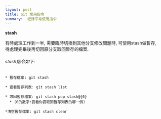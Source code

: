 ```yaml
---
layout: post
title: Git 常用指令
summary:  紀錄平常使用指令
---
```

**stash**

有時處理工作到一半, 需要臨時切換到其他分支修改問題時, 可使用stash做暫存, 待處理完畢後再切回原分支取回暫存的檔案.

###### stash指令如下:
```
* 暫存檔案: git stash

* 查看暫存列表: git stash list

* 取回暫存檔案: git stash pop stash@{0} 
  * (0的數字:要看你要取回暫存列表的哪一個)
  
*清空暫存檔案: git stash clear
```
